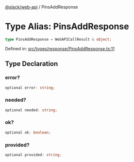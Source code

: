 [@slack/web-api](../index.md) / PinsAddResponse

# Type Alias: PinsAddResponse

```ts
type PinsAddResponse = WebAPICallResult & object;
```

Defined in: [src/types/response/PinsAddResponse.ts:11](https://github.com/slackapi/node-slack-sdk/blob/main/packages/web-api/src/types/response/PinsAddResponse.ts#L11)

## Type Declaration

### error?

```ts
optional error: string;
```

### needed?

```ts
optional needed: string;
```

### ok?

```ts
optional ok: boolean;
```

### provided?

```ts
optional provided: string;
```
